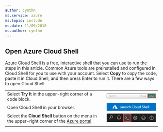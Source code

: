 ```yaml
---
author: cynthn
ms.service: azure
ms.topic: include
ms.date: 11/09/2018
ms.author: cynthn
---
```


## Open Azure Cloud Shell

Azure Cloud Shell is a free, interactive shell that you can use to run the steps in this article. Common Azure tools are preinstalled and configured in Cloud Shell for you to use with your account. Select **Copy** to copy the code, paste it in Cloud Shell, and then press Enter to run it. There are a few ways to open Cloud Shell:

|  |   |
|-----------------------------------------------|---|
| Select **Try It** in the upper-right corner of a code block. | ![Example of Try It for Azure Cloud Shell](./media/cloud-shell-try-it/cli-try-it.png) |
| Open Cloud Shell in your browser. | [![Launch Azure Cloud Shell button](./media/cloud-shell-try-it/launchcloudshell.png)](https://shell.azure.com/bash) |
| Select the **Cloud Shell** button on the menu in the upper-right corner of the [Azure portal](https://portal.azure.com). |	![Cloud Shell button in the Azure portal](./media/cloud-shell-try-it/cloud-shell-menu.png) |
|  |  |
